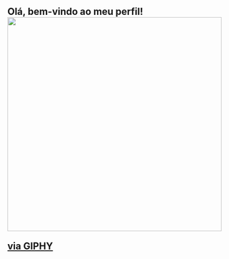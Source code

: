 ## Olá, bem-vindo ao meu perfil! <img src="https://giphy.com/embed/eNotYhz6gsoNBUzsUa" width="480" height="480" frameBorder="0" class="giphy-embed" allowFullScreen></iframe><p><a href="https://giphy.com/stickers/hello-wave-aarongonzalez-eNotYhz6gsoNBUzsUa">via GIPHY</a></p>
